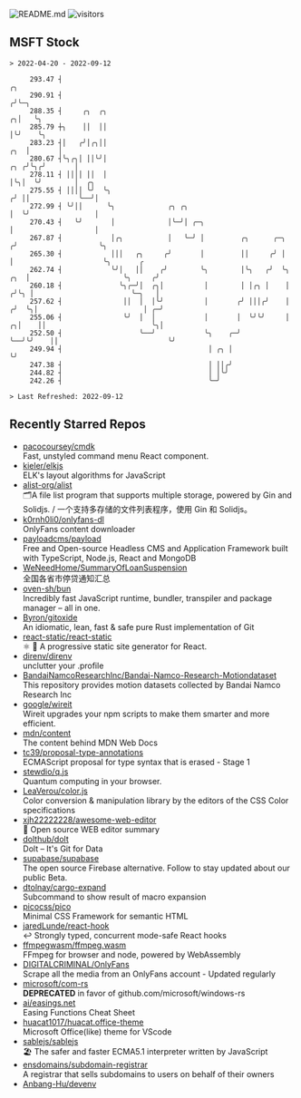 ![README.md](https://github.com/Gerhut/Gerhut/workflows/README.md/badge.svg)
![visitors](https://visitors.vercel.app/Gerhut/Gerhut?token=8cf69d1f6813d272ef062726b6070c9be4ff72038cfe5a7ded7384a8da65d866)

## MSFT Stock

```
> 2022-04-20 - 2022-09-12

     293.47 ┤                                                                               ╭╮                   
     290.91 ┤                                                                              ╭╯╰─╮                 
     288.35 ┤     ╭╮  ╭╮                                                                 ╭╮│   ╰╮                
     285.79 ┼╮    ││  ││                                                                 │╰╯    ╰╮               
     283.23 ┤│   ╭╯│╭╮││                                                             ╭╮  │       │               
     280.67 ┤╰╮╭╮│ ││╰╯│                                                         ╭╮ ╭╯╰╮╭╯       │               
     278.11 ┤ ││││ ││  │                                                         │╰╮│  ╰╯        │  ╭╮           
     275.55 ┤ ││││ ╰╯  ╰╮                                                       ╭╯ ││            ╰──╯│           
     272.99 ┤ ╰╯││      ╰╮             ╭╮ ╭╮                                    │  ╰╯                │           
     270.43 ┤   ╰╯       │             │╰─╯│ ╭─╮                                │                    │           
     267.87 ┤            │╭╮           │   ╰─╯ │         ╭╮      ╭─╮           ╭╯                    ╰╮          
     265.30 ┤            │││   ╭╮     ╭╯       │         ││     ╭╯ │           │                      ╰╮       ╭ 
     262.74 ┤            ╰╯│   ││    ╭╯        ╰╮        │╰╮   ╭╯  ╰╮      ╭╮  │                       ╰╮     ╭╯ 
     260.18 ┤              ╰╮╭─╯│  ╭╮│          │        │ │╭╮ │    │     ╭╯╰╮ │                        ╰─╮   │  
     257.62 ┤               ││  │  │╰╯          │       ╭╯ │││╭╯    │    ╭╯  ╰╮│                          │ ╭─╯  
     255.06 ┤               ╰╯  │  │            │       │  ╰╯╰╯     │  ╭╮│    ││                          ╰╮│    
     252.50 ┤                   ╰──╯            ╰╮    ╭─╯           ╰──╯╰╯    ││                           ╰╯    
     249.94 ┤                                    │ ╭╮ │                       ╰╯                                 
     247.38 ┤                                    │ ││╭╯                                                          
     244.82 ┤                                    │ │╰╯                                                           
     242.26 ┤                                    ╰─╯                                                             

> Last Refreshed: 2022-09-12
```

## Recently Starred Repos

- [pacocoursey/cmdk](https://github.com/pacocoursey/cmdk)  
  Fast, unstyled command menu React component.
- [kieler/elkjs](https://github.com/kieler/elkjs)  
  ELK's layout algorithms for JavaScript
- [alist-org/alist](https://github.com/alist-org/alist)  
  🗂️A file list program that supports multiple storage, powered by Gin and Solidjs. / 一个支持多存储的文件列表程序，使用 Gin 和 Solidjs。
- [k0rnh0li0/onlyfans-dl](https://github.com/k0rnh0li0/onlyfans-dl)  
  OnlyFans content downloader
- [payloadcms/payload](https://github.com/payloadcms/payload)  
  Free and Open-source Headless CMS and Application Framework built with TypeScript, Node.js, React and MongoDB
- [WeNeedHome/SummaryOfLoanSuspension](https://github.com/WeNeedHome/SummaryOfLoanSuspension)  
  全国各省市停贷通知汇总
- [oven-sh/bun](https://github.com/oven-sh/bun)  
  Incredibly fast JavaScript runtime, bundler, transpiler and package manager – all in one.
- [Byron/gitoxide](https://github.com/Byron/gitoxide)  
  An idiomatic, lean, fast & safe pure Rust implementation of Git
- [react-static/react-static](https://github.com/react-static/react-static)  
  ⚛️ 🚀 A progressive static site generator for React.
- [direnv/direnv](https://github.com/direnv/direnv)  
  unclutter your .profile
- [BandaiNamcoResearchInc/Bandai-Namco-Research-Motiondataset](https://github.com/BandaiNamcoResearchInc/Bandai-Namco-Research-Motiondataset)  
  This repository provides motion datasets collected by Bandai Namco Research Inc
- [google/wireit](https://github.com/google/wireit)  
  Wireit upgrades your npm scripts to make them smarter and more efficient.
- [mdn/content](https://github.com/mdn/content)  
  The content behind MDN Web Docs
- [tc39/proposal-type-annotations](https://github.com/tc39/proposal-type-annotations)  
  ECMAScript proposal for type syntax that is erased - Stage 1
- [stewdio/q.js](https://github.com/stewdio/q.js)  
  Quantum computing in your browser.
- [LeaVerou/color.js](https://github.com/LeaVerou/color.js)  
  Color conversion & manipulation library by the editors of the CSS Color specifications
- [xjh22222228/awesome-web-editor](https://github.com/xjh22222228/awesome-web-editor)  
  🔨  Open source WEB editor summary
- [dolthub/dolt](https://github.com/dolthub/dolt)  
  Dolt – It's Git for Data
- [supabase/supabase](https://github.com/supabase/supabase)  
  The open source Firebase alternative. Follow to stay updated about our public Beta.
- [dtolnay/cargo-expand](https://github.com/dtolnay/cargo-expand)  
  Subcommand to show result of macro expansion
- [picocss/pico](https://github.com/picocss/pico)  
  Minimal CSS Framework for semantic HTML
- [jaredLunde/react-hook](https://github.com/jaredLunde/react-hook)  
  ↩ Strongly typed, concurrent mode-safe React hooks
- [ffmpegwasm/ffmpeg.wasm](https://github.com/ffmpegwasm/ffmpeg.wasm)  
  FFmpeg for browser and node, powered by WebAssembly
- [DIGITALCRIMINAL/OnlyFans](https://github.com/DIGITALCRIMINAL/OnlyFans)  
  Scrape all the media from an OnlyFans account - Updated regularly
- [microsoft/com-rs](https://github.com/microsoft/com-rs)  
  **DEPRECATED** in favor of github.com/microsoft/windows-rs
- [ai/easings.net](https://github.com/ai/easings.net)  
  Easing Functions Cheat Sheet
- [huacat1017/huacat.office-theme](https://github.com/huacat1017/huacat.office-theme)  
  Microsoft Office(like) theme for VScode
- [sablejs/sablejs](https://github.com/sablejs/sablejs)  
  🏖️ The safer and faster ECMA5.1 interpreter written by JavaScript
- [ensdomains/subdomain-registrar](https://github.com/ensdomains/subdomain-registrar)  
  A registrar that sells subdomains to users on behalf of their owners
- [Anbang-Hu/devenv](https://github.com/Anbang-Hu/devenv)  
